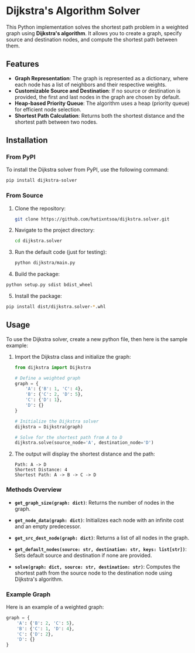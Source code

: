 # Dijkstra's Algorithm Solver

This Python implementation solves the shortest path problem in a weighted graph using **Dijkstra's algorithm**. It allows you to create a graph, specify source and destination nodes, and compute the shortest path between them.

## Features
- **Graph Representation**: The graph is represented as a dictionary, where each node has a list of neighbors and their respective weights.
- **Customizable Source and Destination**: If no source or destination is provided, the first and last nodes in the graph are chosen by default.
- **Heap-based Priority Queue**: The algorithm uses a heap (priority queue) for efficient node selection.
- **Shortest Path Calculation**: Returns both the shortest distance and the shortest path between two nodes.

## Installation

### From PyPI

To install the Dijkstra solver from PyPI, use the following command:

```bash
pip install dijkstra-solver
```

### From Source

1. Clone the repository:
   ```bash
   git clone https://github.com/hatixntsoa/dijkstra.solver.git
   ```

2. Navigate to the project directory:
   ```bash
   cd dijkstra.solver
   ```

3. Run the default code (just for testing):
   ```bash
   python dijkstra/main.py
   ```

4. Build the package:

  ```bash
  python setup.py sdist bdist_wheel
  ```

5. Install the package:

  ```bash
  pip install dist/dijkstra.solver-*.whl
  ```

## Usage

To use the Dijkstra solver, create a new python file, 
then here is the sample example:

1. Import the Dijkstra class and initialize the graph:
   ```python
   from dijkstra import Dijkstra
   
   # Define a weighted graph
   graph = {
       'A': {'B': 1, 'C': 4},
       'B': {'C': 2, 'D': 5},
       'C': {'D': 1},
       'D': {}
   }
   
   # Initialize the Dijkstra solver
   dijkstra = Dijkstra(graph)
   
   # Solve for the shortest path from A to D
   dijkstra.solve(source_node='A', destination_node='D')
   ```

2. The output will display the shortest distance and the path:
   ```
   Path: A -> D
   Shortest Distance: 4
   Shortest Path: A -> B -> C -> D
   ```

### Methods Overview

- **`get_graph_size(graph: dict)`**: Returns the number of nodes in the graph.
  
- **`get_node_data(graph: dict)`**: Initializes each node with an infinite cost and an empty predecessor.

- **`get_src_dest_node(graph: dict)`**: Returns a list of all nodes in the graph.

- **`get_default_nodes(source: str, destination: str, keys: list[str])`**: Sets default source and destination if none are provided.

- **`solve(graph: dict, source: str, destination: str)`**: Computes the shortest path from the source node to the destination node using Dijkstra's algorithm.

### Example Graph

Here is an example of a weighted graph:

```python
graph = {
    'A': {'B': 2, 'C': 5},
    'B': {'C': 1, 'D': 4},
    'C': {'D': 2},
    'D': {}
}
```
